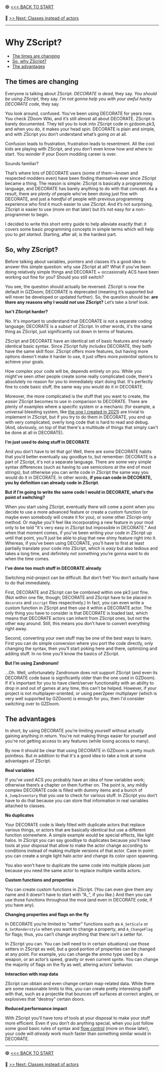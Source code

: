 🟢 [<<< BACK TO START](README.md)

🔵 [>> Next: Classes instead of actors](04_Classes_instead_of_actors.md)

------

# Why ZScript?

* [The times are changing](#the-times-are-changing)
* [So, why ZScript?](#so--why-zscript-)
* [The advantages](#the-advantages)

## The times are changing

Everyone is talking about ZScript. *DECORATE is dead*, they say. *You should be using ZScript*, they say. *I’m not gonna help you with your awful hacky DECORATE code,* they say.

You look around, confused. You’ve been using DECORATE for years now. You check ZDoom Wiki, and it’s still almost all about DECORATE. ZScript is barely documented. They tell you to look into ZScript code in gzdoom.pk3, and when you do, it makes your head spin. DECORATE is plain and simple, and with ZScript you don’t understand what’s going on at all.

Confusion leads to frustration, frustration leads to resentment. All the cool kids are playing with ZScript, and you don’t even know how and where to start. You wonder if your Doom modding career is over.

Sounds familiar?

That’s where lots of DECORATE users (some of them—known and respected modders even) have been finding themselves ever since ZScript became a thing. The reason is simple: ZScript is basically a programming language, and DECORATE has barely anything to do with that concept. As a result, there are *plenty* of people who’ve been doing just fine with DECORATE, and just a *handful* of people with previous programming experience who find it much easier to use ZScript. And it’s not surprising, ZScript *is* easier to use (more on that later) but it’s not easy for a non-programmer to begin.

I decided to write this short entry guide to help alleviate exactly that: it covers some basic programming concepts in simple terms which will help you to *get started*. Starting, after all, is the hardest part.

## So, why ZScript?

Before talking about variables, pointers and classes it’s a good idea to answer this simple question: why use ZScript at all? What if you’ve been doing relatively simple things and DECORATE + occasionally ACS have been working out fine for you? Should you still switch?

You see, the question should actually be reversed. ZScript is now the default in GZDoom; DECORATE is deprecated (meaning it’s supported but will never be developed or updated further). So, the question should be: **are there any reasons why I would *not* use ZScript?** Let’s take a brief look.

**Isn't ZScript harder?**

No. It's important to understand that DECORATE is not a separate coding language; DECORATE is a *subset* of ZScript. In other words, it's the same thing as ZScript, just significantly cut down in terms of features. 

ZScript and DECORATE have an identical set of basic features and nearly identical basic syntax. Since ZScript fully *includes* DECORATE, they both have the same skill floor. ZScript offers more features, but having more options doesn't make it harder to use, it just offers more *potential* options to achieve your goals. 

How complex your code will be, depends entirely on you. While you might've seen other people create some really complicated code, there's absolutely no reason for you to immediately start doing that. It's perfectly fine to code basic stuff, the same way you would do it in DECORATE.

Moreover, the more complicated is the stuff that you want to create, the *easier* ZScript becomes to use in comparison to DECORATE. There are plenty of examples where a specific system or a mechanic (for example, a universal bleeding system, like [the one I created in 2021](https://github.com/jekyllgrim/SimpleBleeding)) are trivial to implement in ZScript, but if you try to do them in DECORATE, you end up with very complicated, overly long code that is hard to read and debug. (And, obviously, on top of that there's a multitude of things that simply can't be done at all in DECORATE).

**I’m just used to doing stuff in DECORATE**

And you don’t have to let that go! Well, there are *some* DECORATE habits that you’d better eventually say goodbye to, but remember: DECORATE is a part of ZScript, it's not a separate language. There are some very simple syntax differences (such as having to use semicolons at the end of most strings), but otherwise you can write code in ZScript the same way you would do it in DECORATE. In other words, **if you can code in DECORATE, you by definition can already code in ZScript**.

**But if I’m going to write the same code I would in DECORATE, what’s the point of switching?**

When you start using ZScript, eventually there will come a point when you decide to use a more advanced feature or create a custom function (or maybe even somebody will create it for you), or some other ZScript-only method. Or maybe you'll feel like incorporating a new feature in your mod only to be told "It's very easy in ZScript but impossible in DECORATE." And when that moment comes, if you’ve been writing your code in ZScript up until that point, you’ll just be able to plug that new shiny feature right into it. Whereas, if you’ve been using DECORATE, you’ll have to first at least partially translate your code into ZScript, which is *easy* but also tedious and takes a long time, and definitely not something you’re gonna want to do when the time comes.

**I’ve done too much stuff in DECORATE already**

Switching mid-project can be difficult. But don’t fret! You don’t actually have to do that immediately.

First, DECORATE and ZScript can be combined within one pk3 just fine. (Not within one file, though; DECORATE and ZScript have to be placed in `decorate` and `zscript` files respectively.) In fact, you can even write a custom function in ZScript and then use it within a DECORATE actor. The only thing you have to consider is that DECORATE is loaded last, which means that DECORATE actors can inherit from ZScript ones, but not the other way around. Still, this means you don’t have to convert everything right away.

Second, converting your own stuff may be one of the best ways to learn. First you can do simple conversion where you port the code directly, only changing the syntax, then you’ll start poking here and there, optimizing and adding stuff. In no time you’ll know the basics of ZScript.

**But I’m using Zandronum!**

…Oh. Well, unfortunately Zandronum does not support ZScript (and even its DECORATE code base is significantly older than the one used in GZDoom). If it's important for you to have client/server functionality with an ability to drop in and out of games at any time, this can't be helped. However, if your project is not multiplayer-oriented, or using peer2peer multiplayer (which is very well supported by GZDoom) is enough for you, then I'd consider switching over to GZDoom.

## The advantages

In short, by using DECORATE you’re limiting yourself without actually gaining anything in return. You're not making things easier for yourself and you're not getting access to any features (while losing access to many).

By now it should be clear that using DECORATE in GZDoom is pretty much pointless. But in addition to that it's a good idea to take a look at some advantages of ZScript.

**Real variables**

If you’ve used ACS you probably have an idea of how variables work; otherwise there’s a chapter on them further on. The point is, any mildly complex DECORATE code is filled with dummy items and a bunch of `A_JumpInventory` that you use to check for various stuff. In ZScript you don’t have to do that because you can store that information in real variables attached to classes.

**No duplicates**

Your DECORATE code is likely filled with duplicate actors that replace various things, or actors that are basically identical but use a different function somewhere. A simple example would be special effects, like light halos. In ZScript you can say goodbye to duplicates because you’ll have tools at your disposal that allow to make the actor change according to conditions instead of making multiple versions of that actor. Case in point: you can create a single light halo actor and change its color upon spawning.

You also won’t have to duplicate the same code into multiple places just because you need the same actor to replace multiple vanilla actors.

**Custom functions and properties**

You can create custom functions in ZScript. (You can even give them any name and it doesn’t have to start with "A_", if you like.) And then you can use those functions throughout the mod (and even in DECORATE code, if you have any).

**Changing properties and flags on the fly**

In DECORATE you’re limited to "setter" functions such as `A_SetScale` or `A_SetRenderstyle` when you want to change a property, and `A_ChangeFlag` for flags; thus, you can’t change anything that there isn’t a setter for. 

In ZScript you can. You can (will need to in certain situations) use those setters in ZScript as well, but a good portion of properties can be changed at any point. For example, you can change the ammo type used by a weapon, or an actor’s speed, gravity or even current sprite. You can change the majority of flags on the fly as well, altering actors’ behavior.

**Interaction with map data**

ZScript can obtain and even change certain map-related data. While there are some reasonable limits to this, you can create pretty interesting stuff with that, such as a projectile that bounces off surfaces at correct angles, or explosives that "destroy" certain doors.

**Reduced performance impact**

With ZScript you’ll have tons of tools at your disposal to make your stuff more efficient. Even if you don’t do anything special, when you just follow some good basic rules of syntax and [flow control](A1_Flow_Control.md) (more on those later), your code will *already* work much faster than something similar would in DECORATE.

------

🟢 [<<< BACK TO START](README.md)

🔵 [>> Next: Classes instead of actors](04_Classes_instead_of_actors.md)